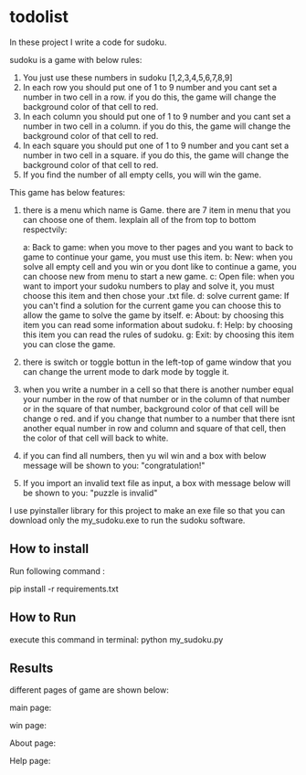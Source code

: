 
# todolist
In these project I write a code for sudoku.

sudoku is a game with below rules:

1. You just use these numbers in sudoku
    [1,2,3,4,5,6,7,8,9]
2. In each row you should put one of 1 to 9 number and you cant set a number in two cell in a row. 
   if you do this, the game will change the background color of that cell to red.
3. In each column you should put one of 1 to 9 number and you cant set a number in two cell in a
   column. if you do this, the game will change the background color of that cell to red.
4. In each square you should put one of 1 to 9 number and you cant set a number in two cell in a 
   square. if you do this, the game will change the background color of that cell to red.
5. If you find the number of all empty cells, you will win the game.


This game has below features:

1. there is a menu which name is Game. there are 7 item in menu that you can choose one of them. Iexplain all of the from top to 
   bottom respectvily:

   a: Back to game: when you move to ther pages and you want to back to game to continue your game, you must use this item.
   b: New: when you solve all empty cell and you win or you dont like to continue a game, you can choose new from menu to start  a new game.
   c: Open file: when you want to import your sudoku numbers to play  and solve it, you must choose
      this item and then chose your .txt file.
   d: solve current game: If you can't find a solution for the current game you can choose this to allow the game to solve the game by itself.
   e: About: by choosing this item you can read some information about sudoku. 
   f: Help: by choosing this item you can read the rules of sudoku.
   g: Exit: by choosing this item you can close the game.
2. there is switch or toggle bottun in the left-top of game window that you can change the urrent mode to dark mode by toggle it.
3. when you write a number in a cell so that there is another number equal your number in the row of that number or in the 
   column of that number or in the square of that number, background color of that cell will be change o red. and if you
   change that number to a number that there isnt another equal number in row and column and square of that cell,
   then the color of that cell will back to white.
4. if you can find all numbers, then yu wil win and a box with below message will be shown to you:
                  "congratulation!"
5. If you import an invalid text file as input, a box with message below will be shown to you:
                  "puzzle is invalid"




I use pyinstaller library for this project to make an exe file so that you can download only the my_sudoku.exe to run the sudoku software.



## How to install

Run following command :

pip install -r requirements.txt


## How to Run
execute this command in terminal:
python my_sudoku.py


## Results

different pages of game are shown below:

main page:


win page:




About page:




Help page:















